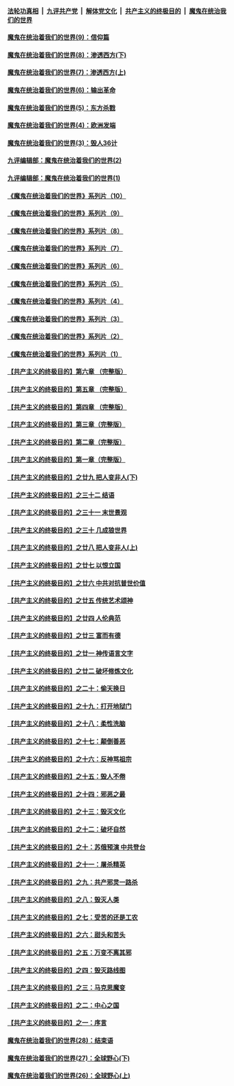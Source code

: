 

####  [法轮功真相](../../../../basic/blob/master/README.md?t=09241803) &nbsp;|&nbsp; [九评共产党](../../../../9ping.md/blob/master/README.md?t=09241803) &nbsp;|&nbsp; [解体党文化](../../../../jtdwh.md/blob/master/README.md?t=09241803)  &nbsp;|&nbsp; [共产主义的终极目的](../../../../gczydzjmd.md/blob/master/README.md?t=09241803) &nbsp;|&nbsp; [魔鬼在统治我们的世界](../../../../mgztzwmdsj.md/blob/master/README.md?t=09241803) 

#### [魔鬼在统治着我们的世界(9)：信仰篇](../pages/nsc422/n10432159.md?t=09241803) 

#### [魔鬼在统治着我们的世界(8)：渗透西方(下)](../pages/nsc422/n10429603.md?t=09241803) 

#### [魔鬼在统治着我们的世界(7)：渗透西方(上)](../pages/nsc422/n10426013.md?t=09241803) 

#### [魔鬼在统治着我们的世界(6)：输出革命](../pages/nsc422/n10421536.md?t=09241803) 

#### [魔鬼在统治着我们的世界(5)：东方杀戮](../pages/nsc422/n10417707.md?t=09241803) 

#### [魔鬼在统治着我们的世界(4)：欧洲发端](../pages/nsc422/n10414890.md?t=09241803) 

#### [魔鬼在统治着我们的世界(3)：毁人36计](../pages/nsc422/n10411583.md?t=09241803) 

#### [九评编辑部：魔鬼在统治着我们的世界(2)](../pages/nsc422/n10410036.md?t=09241803) 

#### [九评编辑部：魔鬼在统治着我们的世界(1)](../pages/nsc422/n10406825.md?t=09241803) 

#### [《魔鬼在统治着我们的世界》系列片（10）](../pages/nsc422/n12292670.md?t=09241803) 

#### [《魔鬼在统治着我们的世界》系列片（9）](../pages/nsc422/n12290859.md?t=09241803) 

#### [《魔鬼在统治着我们的世界》系列片（8）](../pages/nsc422/n12287445.md?t=09241803) 

#### [《魔鬼在统治着我们的世界》系列片（7）](../pages/nsc422/n12283425.md?t=09241803) 

#### [《魔鬼在统治着我们的世界》系列片（6）](../pages/nsc422/n12282314.md?t=09241803) 

#### [《魔鬼在统治着我们的世界》系列片（5）](../pages/nsc422/n12281419.md?t=09241803) 

#### [《魔鬼在统治着我们的世界》系列片（4）](../pages/nsc422/n12274024.md?t=09241803) 

#### [《魔鬼在统治着我们的世界》系列片（3）](../pages/nsc422/n12271322.md?t=09241803) 

#### [《魔鬼在统治着我们的世界》系列片（2）](../pages/nsc422/n12269049.md?t=09241803) 

#### [《魔鬼在统治着我们的世界》系列片（1）](../pages/nsc422/n12267575.md?t=09241803) 

#### [【共产主义的终极目的】第六章 （完整版）](../pages/nsc422/n11428913.md?t=09241803) 

#### [【共产主义的终极目的】第五章 （完整版）](../pages/nsc422/n11428912.md?t=09241803) 

#### [【共产主义的终极目的】第四章 （完整版）](../pages/nsc422/n11428907.md?t=09241803) 

#### [【共产主义的终极目的】第三章（完整版）](../pages/nsc422/n11428848.md?t=09241803) 

#### [【共产主义的终极目的】第二章（完整版）](../pages/nsc422/n11428831.md?t=09241803) 

#### [【共产主义的终极目的】第一章（完整版）](../pages/nsc422/n11417651.md?t=09241803) 

#### [【共产主义的终极目的】之廿九 把人变非人(下)](../pages/nsc422/n11344140.md?t=09241803) 

#### [【共产主义的终极目的】之三十二 结语](../pages/nsc422/n11360535.md?t=09241803) 

#### [【共产主义的终极目的】之三十一 末世景观](../pages/nsc422/n11351129.md?t=09241803) 

#### [【共产主义的终极目的】之三十 几成狼世界](../pages/nsc422/n11348280.md?t=09241803) 

#### [【共产主义的终极目的】之廿八 把人变非人(上)](../pages/nsc422/n11340492.md?t=09241803) 

#### [【共产主义的终极目的】之廿七 以恨立国](../pages/nsc422/n11336944.md?t=09241803) 

#### [【共产主义的终极目的】之廿六 中共对抗普世价值](../pages/nsc422/n11324785.md?t=09241803) 

#### [【共产主义的终极目的】之廿五 传统艺术颂神](../pages/nsc422/n11296396.md?t=09241803) 

#### [【共产主义的终极目的】之廿四 人伦典范](../pages/nsc422/n11296397.md?t=09241803) 

#### [【共产主义的终极目的】之廿三 富而有德](../pages/nsc422/n11283598.md?t=09241803) 

#### [【共产主义的终极目的】之廿一 神传语言文字](../pages/nsc422/n11263265.md?t=09241803) 

#### [【共产主义的终极目的】之廿二 破坏修炼文化](../pages/nsc422/n11245728.md?t=09241803) 

#### [【共产主义的终极目的】之二十：偷天换日](../pages/nsc422/n11238846.md?t=09241803) 

#### [【共产主义的终极目的】之十九：打开地狱门](../pages/nsc422/n11206376.md?t=09241803) 

#### [【共产主义的终极目的】之十八：柔性洗脑](../pages/nsc422/n11199994.md?t=09241803) 

#### [【共产主义的终极目的】之十七：颠倒善恶](../pages/nsc422/n11179782.md?t=09241803) 

#### [【共产主义的终极目的】之十六：反神骂祖宗](../pages/nsc422/n11166798.md?t=09241803) 

#### [【共产主义的终极目的】之十五：毁人不倦](../pages/nsc422/n11166792.md?t=09241803) 

#### [【共产主义的终极目的】之十四：邪恶之最](../pages/nsc422/n11150249.md?t=09241803) 

#### [【共产主义的终极目的】之十三：毁灭文化](../pages/nsc422/n11135227.md?t=09241803) 

#### [【共产主义的终极目的】之十二：破坏自然](../pages/nsc422/n11135214.md?t=09241803) 

#### [【共产主义的终极目的】之十：苏俄预演 中共登台](../pages/nsc422/n11118424.md?t=09241803) 

#### [【共产主义的终极目的】之十一：屠杀精英](../pages/nsc422/n11118442.md?t=09241803) 

#### [【共产主义的终极目的】之九：共产邪灵一路杀](../pages/nsc422/n11114139.md?t=09241803) 

#### [【共产主义的终极目的】之八：毁灭人类](../pages/nsc422/n11108503.md?t=09241803) 

#### [【共产主义的终极目的】之七：受苦的还是工农](../pages/nsc422/n11101809.md?t=09241803) 

#### [【共产主义的终极目的】之六：甜头和苦头](../pages/nsc422/n11096971.md?t=09241803) 

#### [【共产主义的终极目的】之五：万变不离其邪](../pages/nsc422/n11091285.md?t=09241803) 

#### [【共产主义的终极目的】之四：毁灭路线图](../pages/nsc422/n11086284.md?t=09241803) 

#### [【共产主义的终极目的】之三：马克思魔变](../pages/nsc422/n11061941.md?t=09241803) 

#### [【共产主义的终极目的】之二：中心之国](../pages/nsc422/n11047728.md?t=09241803) 

#### [【共产主义的终极目的】之一：序言](../pages/nsc422/n11086077.md?t=09241803) 

#### [魔鬼在统治着我们的世界(28)：结束语](../pages/nsc422/n10936246.md?t=09241803) 

#### [魔鬼在统治着我们的世界(27)：全球野心(下)](../pages/nsc422/n10928319.md?t=09241803) 

#### [魔鬼在统治着我们的世界(26)：全球野心(上)](../pages/nsc422/n10900318.md?t=09241803) 

